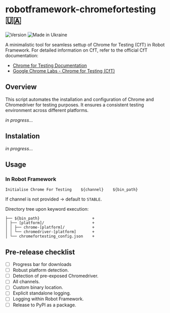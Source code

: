 # robotframework-chromefortesting :ukraine:

![Version](https://img.shields.io/badge/version-0.3-%2392C444) ![Made in Ukraine](https://img.shields.io/badge/made_in_Ukraine-%23AF1717)

A minimalistic tool for seamless settup of Chrome for Testing (CfT) in Robot Framework.
For detailed information on CfT, refer to the official CfT documentation:

- [Chrome for Testing Documentation](https://developer.chrome.com/blog/chrome-for-testing/)
- [Google Chrome Labs - Chrome for Testing (CfT)](https://googlechromelabs.github.io/chrome-for-testing/)

## Overview

This script automates the installation and configuration of Chrome and Chromedriver for testing purposes. It ensures a consistent testing environment across different platforms.

_in progress..._

## Instalation

_in progress..._

## Usage
### In Robot Framework

```
Initialise Chrome For Testing    ${channel}    ${bin_path}
```
If channel is not provided -> default to ```STABLE```.

Directory tree upon keyword execution:
```
├── ${bin_path}                       +
│ ├── [platform]/                     +
│ │ ├── chrome-[platform]/            +
│ │ └── chromedriver-[platform]       +
│ └── chromefortesting_config.json    +
```

## Pre-release checklist

- [ ] Progress bar for downloads
- [ ] Robust platform detection.
- [ ] Detection of pre-exposed Chromedriver.
- [ ] All channels.
- [ ] Custom binary location.
- [ ] Explicit standalone logging.
- [ ] Logging within Robot Framework.
- [ ] Release to PyPl as a package.